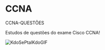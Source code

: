 # CCNA
CCNA-QUESTÕES

Estudos de questões do exame Cisco CCNA!



![KdoSePtalKdoGIF](https://github.com/user-attachments/assets/3529c891-41d1-4cec-97f5-091c65dd7230)

